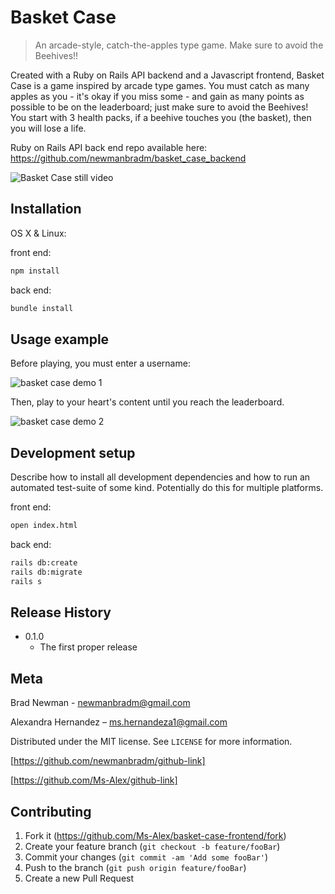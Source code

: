 # Basket Case
> An arcade-style, catch-the-apples type game. Make sure to avoid the Beehives!!

Created with a Ruby on Rails API backend and a Javascript frontend, Basket Case is a game inspired by arcade type games. You must catch as many apples as you - it's okay if you miss some - and gain as many points as possible to be on the leaderboard; just make sure to avoid the Beehives! You start with 3 health packs, if a beehive touches you (the basket), then you will lose a life.

Ruby on Rails API back end repo available here: https://github.com/newmanbradm/basket_case_backend

![Basket Case still video](https://media.giphy.com/media/ero9mTlPmiByTxodsQ/giphy.gif)

## Installation

OS X & Linux:

front end: 
```sh
npm install
```

back end:
```sh
bundle install
```

## Usage example

Before playing, you must enter a username:

![basket case demo 1](https://media.giphy.com/media/25OBHoAMQNkJLjcKjw/giphy.gif)

Then, play to your heart's content until you reach the leaderboard.

![basket case demo 2](https://media.giphy.com/media/cJz04ccqHzOdrftvI9/giphy.gif)


## Development setup

Describe how to install all development dependencies and how to run an automated test-suite of some kind. Potentially do this for multiple platforms.

front end:
```sh
open index.html
```
back end:
```sh
rails db:create
rails db:migrate
rails s
```

## Release History

* 0.1.0
    * The first proper release

## Meta

Brad Newman - newmanbradm@gmail.com

Alexandra Hernandez – ms.hernandeza1@gmail.com

Distributed under the MIT license. See ``LICENSE`` for more information.

[https://github.com/newmanbradm/github-link]

[https://github.com/Ms-Alex/github-link]

## Contributing

1. Fork it (<https://github.com/Ms-Alex/basket-case-frontend/fork>)
2. Create your feature branch (`git checkout -b feature/fooBar`)
3. Commit your changes (`git commit -am 'Add some fooBar'`)
4. Push to the branch (`git push origin feature/fooBar`)
5. Create a new Pull Request

